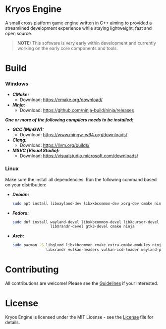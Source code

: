 # Kryos Engine

A small cross platform game engine written in C++ aiming to provided a streamlined development
experience while staying lightweight, fast and open source.

> __NOTE:__ This software is very early within development and currently working on the early core
> components and tools.

# Build

### Windows

* ___CMake:___
    + Download: https://cmake.org/download/
* ___Ninja:___
    + Download: https://github.com/ninja-build/ninja/releases

___One or more of the following compilers needs to be installed:___

* ___GCC (MinGW):___
    + Download: https://www.mingw-w64.org/downloads/
* ___Clang:___
    + Download: https://llvm.org/builds/
* ___MSVC (Visual Studio):___
    + Download: https://visualstudio.microsoft.com/downloads/

### Linux

Make sure the install all dependencies. Run the following command based on your distribution:

* ___Debian:___
  ```bash
  sudo apt install libwayland-dev libxkbcommon-dev xorg-dev cmake ninja-build
  ```
* ___Fedora:___
  ```bash
  sudo dnf install wayland-devel libxkbcommon-devel libXcursor-devel libXi-devel libXinerama-devel
                   libXrandr-devel gtk3-devel cmake ninja
  ```
* ___Arch:___
  ```bash
  sudo pacman -S libglvnd libxkbcommon cmake extra-cmake-modules ninja libxcursor libxi libxinerama
                 libxrandr vulkan-headers vulkan-icd-loader wayland-protocols
  ```

# Contributing

All contributions are welcome! Please see the [Guidelines](./CONTRIBUTE.md) if your interested.

# License

Kryos Engine is licensed under the MIT License - see the [License](./LICENSE) file for details.

